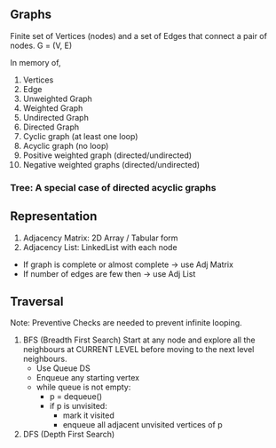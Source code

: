 ## Graphs

Finite set of Vertices (nodes) and a set of Edges that
connect a pair of nodes.
G = (V, E)

In memory of,
1. Vertices
2. Edge
3. Unweighted Graph
4. Weighted Graph
5. Undirected Graph
6. Directed Graph
7. Cyclic graph (at least one loop)
8. Acyclic graph (no loop)
9. Positive weighted graph (directed/undirected)
10. Negative weighted graphs (directed/undirected)

### Tree: A special case of directed acyclic graphs


## Representation

1. Adjacency Matrix: 2D Array / Tabular form
2. Adjacency List: LinkedList with each node

* If graph is complete or almost complete -> use Adj Matrix 
* If number of edges are few then -> use Adj List
  
## Traversal
Note: Preventive Checks are needed to prevent infinite looping.

1. BFS (Breadth First Search)
   Start at any node and explore all the neighbours at CURRENT LEVEL
   before moving to the next level neighbours.
   * Use Queue DS
   * Enqueue any starting vertex
   * while queue is not empty:
      * p = dequeue()
      * if p is unvisited:
         * mark it visited
         * enqueue all adjacent unvisited vertices of p
2. DFS (Depth First Search)


